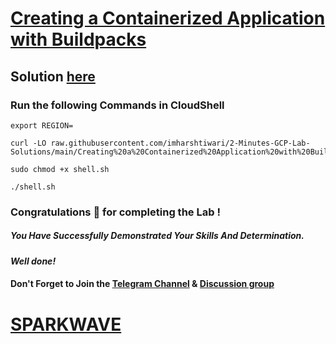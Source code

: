 # [Creating a Containerized Application with Buildpacks](https://www.cloudskillsboost.google/focuses/60087?parent=catalog)

## Solution [here](https://youtu.be/iYdIC_Ln0zI)

### Run the following Commands in CloudShell

```
export REGION=
```
```
curl -LO raw.githubusercontent.com/imharshtiwari/2-Minutes-GCP-Lab-Solutions/main/Creating%20a%20Containerized%20Application%20with%20Buildpacks/shell.sh

sudo chmod +x shell.sh

./shell.sh
```

### Congratulations 🎉 for completing the Lab !

##### *You Have Successfully Demonstrated Your Skills And Determination.*

#### *Well done!*

#### Don't Forget to Join the [Telegram Channel](https://t.me/sparkwave.01) & [Discussion group](https://t.me/sparkwave.01chats)

# [SPARKWAVE](https://www.youtube.com/@sparkwave.01)

